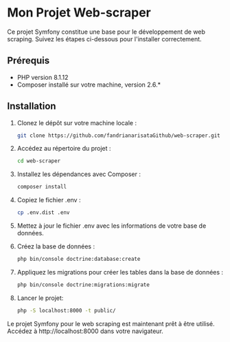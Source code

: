 # Mon Projet Web-scraper

Ce projet Symfony constitue une base pour le développement de web scraping. Suivez les étapes ci-dessous pour l'installer correctement.

## Prérequis
- PHP version 8.1.12
- Composer installé sur votre machine, version 2.6.*

## Installation

1.  Clonez le dépôt sur votre machine locale :
    ```bash
    git clone https://github.com/fandrianarisataGithub/web-scraper.git

2.  Accédez au répertoire du projet :
    ```bash
    cd web-scraper

3.  Installez les dépendances avec Composer :
    ```bash
    composer install

4.  Copiez le fichier .env :
    ```bash
    cp .env.dist .env

5.  Mettez à jour le fichier .env avec les informations de votre base de données.

6.  Créez la base de données :
    ```bash
    php bin/console doctrine:database:create

7.  Appliquez les migrations pour créer les tables dans la base de données :
    ```bash
    php bin/console doctrine:migrations:migrate

8.  Lancer le projet: 
    ```bash
    php -S localhost:8000 -t public/

Le projet Symfony pour le web scraping est maintenant prêt à être utilisé. Accédez à http://localhost:8000 dans votre navigateur.
